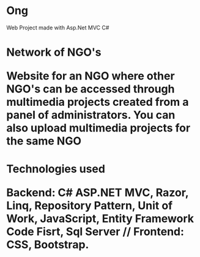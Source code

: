# Ong
 Web Project made with Asp.Net MVC  C#

<h1>Network of NGO's

<p>Website for an NGO where other NGO's can be accessed through multimedia projects created from a panel of administrators.
You can also upload multimedia projects for the same NGO

<h1>Technologies used
 
<p> Backend: C# ASP.NET MVC, Razor, Linq, Repository Pattern, Unit of Work, JavaScript, Entity Framework Code Fisrt, Sql Server // Frontend: CSS, Bootstrap.
 
 
